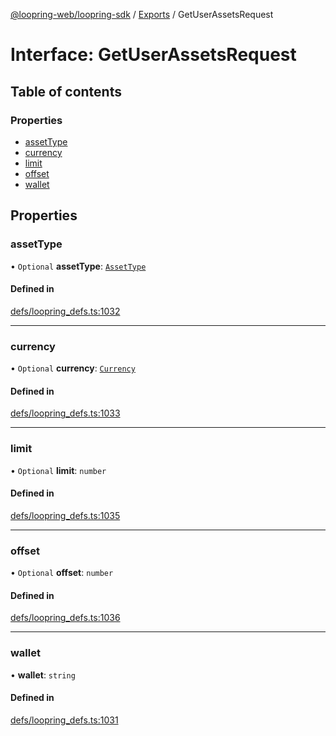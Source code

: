 [@loopring-web/loopring-sdk](../README.md) / [Exports](../modules.md) / GetUserAssetsRequest

# Interface: GetUserAssetsRequest

## Table of contents

### Properties

- [assetType](GetUserAssetsRequest.md#assettype)
- [currency](GetUserAssetsRequest.md#currency)
- [limit](GetUserAssetsRequest.md#limit)
- [offset](GetUserAssetsRequest.md#offset)
- [wallet](GetUserAssetsRequest.md#wallet)

## Properties

### assetType

• `Optional` **assetType**: [`AssetType`](../enums/AssetType.md)

#### Defined in

[defs/loopring_defs.ts:1032](https://github.com/Loopring/loopring_sdk/blob/300ee65/src/defs/loopring_defs.ts#L1032)

___

### currency

• `Optional` **currency**: [`Currency`](../enums/Currency.md)

#### Defined in

[defs/loopring_defs.ts:1033](https://github.com/Loopring/loopring_sdk/blob/300ee65/src/defs/loopring_defs.ts#L1033)

___

### limit

• `Optional` **limit**: `number`

#### Defined in

[defs/loopring_defs.ts:1035](https://github.com/Loopring/loopring_sdk/blob/300ee65/src/defs/loopring_defs.ts#L1035)

___

### offset

• `Optional` **offset**: `number`

#### Defined in

[defs/loopring_defs.ts:1036](https://github.com/Loopring/loopring_sdk/blob/300ee65/src/defs/loopring_defs.ts#L1036)

___

### wallet

• **wallet**: `string`

#### Defined in

[defs/loopring_defs.ts:1031](https://github.com/Loopring/loopring_sdk/blob/300ee65/src/defs/loopring_defs.ts#L1031)
